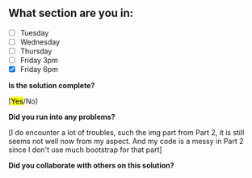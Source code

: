<!--
  CTP STUDENTS
  Use this pull request template to provide assignment submissions.
  If you plan on continuing to work on the code, you can open the
  pull request as a DRAFT. When done open the pull request.
-->

<!--
TITLE: Include your section in the pull request title
 -->

## What section are you in:

- [ ] Tuesday
- [ ] Wednesday
- [ ] Thursday
- [ ] Friday 3pm
- [x] Friday 6pm

**Is the solution complete?**

[<mark>Yes</mark>/No]

**Did you run into any problems?**

[I do encounter a lot of troubles, such the img part from Part 2, it is still seems not well now from my aspect. And my code is a messy in Part 2 since I don't use much bootstrap for that part]

**Did you collaborate with others on this solution?**

<!-- Provide collaborators github usernames -->
